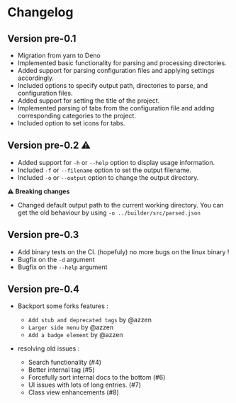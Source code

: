 # Changelog

## Version pre-0.1

- Migration from yarn to Deno
- Implemented basic functionality for parsing and processing directories.
- Added support for parsing configuration files and applying settings accordingly.
- Included options to specify output path, directories to parse, and configuration files.
- Added support for setting the title of the project.
- Implemented parsing of tabs from the configuration file and adding corresponding categories to the project.
- Included option to set icons for tabs.

## Version pre-0.2 ⚠️

- Added support for `-h` or `--help` option to display usage information.
- Included `-f` or `--filename` option to set the output filename.
- Included `-o` or `--output` option to change the output directory.

**⚠️ Breaking changes**

- Changed default output path to the current working directory. You can get the old behaviour by using `-o ../builder/src/parsed.json`

## Version pre-0.3

- Add binary tests on the CI. (hopefuly) no more bugs on the linux binary !
- Bugfix on the `-d` argument
- Bugfix on the `--help` argument

## Version pre-0.4

- Backport some forks features :

  - `Add stub and deprecated tags` by @azzen
  - `Larger side menu` by @azzen
  - `Add a badge element` by @azzen

- resolving old issues :
  - Search functionality (#4)
  - Better internal tag (#5)
  - Forcefully sort internal docs to the bottom (#6)
  - UI issues with lots of long entries. (#7)
  - Class view enhancements (#8)
